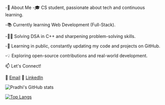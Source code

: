 -🚀 About Me
-🎓 CS student, passionate about tech and continuous learning.

-📚 Currently learning Web Development (Full-Stack).

-👨‍💻 Solving DSA in C++ and sharpening problem-solving skills.

-🚀 Learning in public, constantly updating my code and projects on GitHub.

-💡 Exploring open-source contributions and real-world development.

📫 Let's Connect!

📩 [Email](pradhirajak02@gmail.com)
🔗 [LinkedIn](https://www.linkedin.com/in/pradhi-rajak-895685222/)
<!---
pradhi02/pradhi02 is a ✨ special ✨ repository because its `README.md` (this file) appears on your GitHub profile.
You can click the Preview link to take a look at your changes.
---> 
![Pradhi's GitHub stats](https://github-readme-stats.vercel.app/api?username=pradhi02&show_icons=true&theme=transparent)






[![Top Langs](https://github-readme-stats.vercel.app/api/top-langs/?username=pradhi02&layout=donut-vertical)](https://github.com/pradhi02/github-readme-stats)
